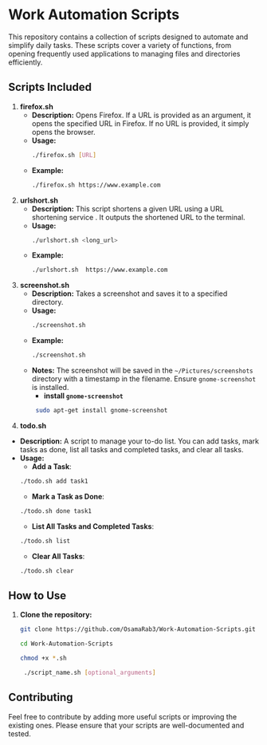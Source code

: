 # Work Automation Scripts

This repository contains a collection of scripts designed to automate and simplify daily tasks. These scripts cover a variety of functions, from opening frequently used applications to managing files and directories efficiently.

## Scripts Included

1. **firefox.sh**
   - **Description:** Opens Firefox. If a URL is provided as an argument, it opens the specified URL in Firefox. If no URL is provided, it simply opens the browser.
   - **Usage:**
     ```bash
     ./firefox.sh [URL]
     ```
   - **Example:**
     ```bash
     ./firefox.sh https://www.example.com
     ```
2. **urlshort.sh**
   - **Description:** This script shortens a given URL using a URL shortening service . It outputs the shortened URL to the terminal.
   - **Usage:**
     ```bash
     ./urlshort.sh <long_url>
     ```
   - **Example:**
     ```bash
     ./urlshort.sh  https://www.example.com
     ```
3. **screenshot.sh**
   - **Description:** Takes a screenshot and saves it to a specified directory.
   - **Usage:** 
     ```bash
     ./screenshot.sh
     ```
   - **Example:**
     ```bash
     ./screenshot.sh
     ```
   - **Notes:** The screenshot will be saved in the `~/Pictures/screenshots` directory with a timestamp in the filename. Ensure `gnome-screenshot` is installed.
      - **install  `gnome-screenshot`**
      ```bash
       sudo apt-get install gnome-screenshot
       ```
4. **todo.sh**
  - **Description:** A script to manage your to-do list. You can add tasks, mark tasks as done, list all tasks and completed tasks, and clear all tasks.
   - **Usage:** 
      - **Add a Task**:
      ```bash
      ./todo.sh add task1
       ```
      - **Mark a Task as Done**:
      ```bash
      ./todo.sh done task1
      ```
      - **List All Tasks and Completed Tasks**:
      ```bash
      ./todo.sh list
      ```
      - **Clear All Tasks**:  
      ```bash
      ./todo.sh clear
      ```
  




## How to Use

1. **Clone the repository:**
   ```bash
   git clone https://github.com/OsamaRab3/Work-Automation-Scripts.git

   cd Work-Automation-Scripts

   chmod +x *.sh

    ./script_name.sh [optional_arguments]


   ``` 
## Contributing

Feel free to contribute by adding more useful scripts or improving the existing ones. Please ensure that your scripts are well-documented and tested.